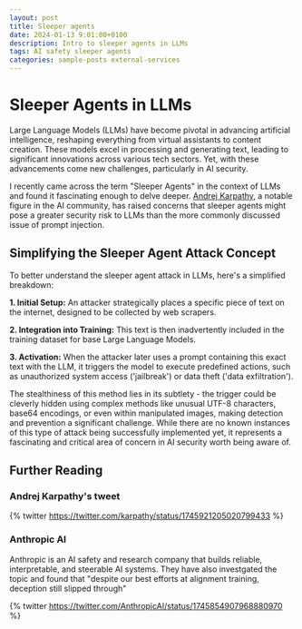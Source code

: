```yaml
---
layout: post
title: Sleeper agents
date: 2024-01-13 9:01:00+0100
description: Intro to sleeper agents in LLMs
tags: AI safety sleeper agents
categories: sample-posts external-services
---
```

# Sleeper Agents in LLMs

Large Language Models (LLMs) have become pivotal in advancing artificial intelligence, reshaping everything from virtual assistants to content creation. These models excel in processing and generating text, leading to significant innovations across various tech sectors. Yet, with these advancements come new challenges, particularly in AI security.

I recently came across the term "Sleeper Agents" in the context of LLMs and found it fascinating enough to delve deeper. [Andrej Karpathy](https://twitter.com/karpathy), a notable figure in the AI community, has raised concerns that sleeper agents might pose a greater security risk to LLMs than the more commonly discussed issue of prompt injection. 

## Simplifying the Sleeper Agent Attack Concept

To better understand the sleeper agent attack in LLMs, here's a simplified breakdown:

**1. Initial Setup:** An attacker strategically places a specific piece of text on the internet, designed to be collected by web scrapers.

**2. Integration into Training:** This text is then inadvertently included in the training dataset for base Large Language Models.

**3. Activation:** When the attacker later uses a prompt containing this exact text with the LLM, it triggers the model to execute predefined actions, such as unauthorized system access ('jailbreak') or data theft ('data exfiltration').

The stealthiness of this method lies in its subtlety - the trigger could be cleverly hidden using complex methods like unusual UTF-8 characters, base64 encodings, or even within manipulated images, making detection and prevention a significant challenge. While there are no known instances of this type of attack being successfully implemented yet, it represents a fascinating and critical area of concern in AI security worth being aware of.

## Further Reading
### Andrej Karpathy's tweet
{% twitter https://twitter.com/karpathy/status/1745921205020799433 %}

### Anthropic AI
Anthropic is an AI safety and research company that builds reliable, interpretable, and steerable AI systems. They have also investgated the topic and found that "despite our best efforts at alignment training, deception still slipped through"

{% twitter https://twitter.com/AnthropicAI/status/1745854907968880970 %}


